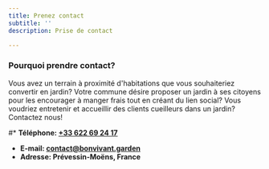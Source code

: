 ```yaml
---
title: Prenez contact
subtitle: ''
description: Prise de contact

---
```

### Pourquoi prendre contact?

Vous avez un terrain à proximité d'habitations que vous souhaiteriez convertir en jardin? Votre commune désire proposer un jardin à ses citoyens pour les encourager à manger frais tout en créant du lien social? Vous voudriez entretenir et accueillir des clients cueilleurs dans un jardin?  
Contactez nous!

#* **Téléphone: [+33 622 69 24 17](tel:+33622692417)**
* **E-mail: [contact@bonvivant.garden](mailto:contact@bonvivant.garden)**
* **Adresse: Prévessin-Moëns, France**
